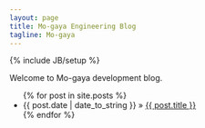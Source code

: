 ```yaml
---
layout: page
title: Mo-gaya Engineering Blog
tagline: Mo-gaya
---
```

{% include JB/setup %}

Welcome to Mo-gaya development blog. 

<ul class="posts">
  {% for post in site.posts %}
    <li><span>{{ post.date | date_to_string }}</span> &raquo; <a href="{{ BASE_PATH }}{{ post.url }}">{{ post.title }}</a></li>
  {% endfor %}
</ul>



